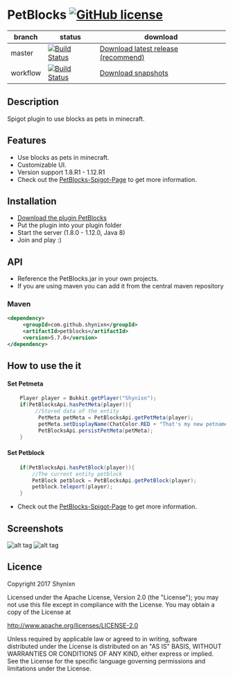 # PetBlocks [![GitHub license](https://img.shields.io/badge/license-Apache%20License%202.0-blue.svg)](https://raw.githubusercontent.com/Shynixn/PetBlocks/master/LICENSE)

| branch        | status        | download      |
| ------------- | --------------| --------------| 
| master        | [![Build Status](https://travis-ci.org/Shynixn/PetBlocks.svg?branch=master)](https://travis-ci.org/Shynixn/PetBlocks) |[Download latest release (recommend)](https://github.com/Shynixn/PetBlocks/releases)|
| workflow      | [![Build Status](https://travis-ci.org/Shynixn/PetBlocks.svg?branch=workflow)](https://travis-ci.org/Shynixn/PetBlocks) | [Download snapshots](https://oss.sonatype.org/content/repositories/snapshots/com/github/shynixn/petblocks/) |

## Description
Spigot plugin to use blocks as pets in minecraft.

## Features

* Use blocks as pets in minecraft.
* Customizable UI.
* Version support 1.8.R1 - 1.12.R1
* Check out the [PetBlocks-Spigot-Page](https://www.spigotmc.org/resources/petblocks-mysql-bungeecord-customizeable-gui-1-8-1-9-1-10-1-11.12056/) to get more information. 

## Installation

* [Download the plugin PetBlocks](https://github.com/Shynixn/PetBlocks/releases)
* Put the plugin into your plugin folder
* Start the server (1.8.0 - 1.12.0, Java 8)
* Join and play :)

## API

* Reference the PetBlocks.jar in your own projects.
* If you are using maven you can add it from the central maven repository

### Maven

```xml
<dependency>
     <groupId>com.github.shynixn</groupId>
     <artifactId>petblocks</artifactId>
     <version>5.7.0</version>
</dependency>
```

## How to use the it

#### Set Petmeta

```java
    Player player = Bukkit.getPlayer("Shynixn");
    if(PetBlocksApi.hasPetMeta(player)){
         //Stored data of the entity
          PetMeta petMeta = PetBlocksApi.getPetMeta(player);
          petMeta.setDisplayName(ChatColor.RED + "That's my new petname");
          PetBlocksApi.persistPetMeta(petMeta);
    }
```
#### Set Petblock

```java
    if(PetBlocksApi.hasPetBlock(player)){
        //The current entity petblock
        PetBlock petblock = PetBlocksApi.getPetBlock(player);
        petblock.teleport(player);
    }
```

* Check out the [PetBlocks-Spigot-Page](https://www.spigotmc.org/resources/petblocks-mysql-bungeecord-customizeable-gui-1-8-1-9-1-10-1-11.12056/) to get more information. 

## Screenshots

![alt tag](http://www.mediafire.com/convkey/9d02/r92bshjdva755d3zg.jpg)
![alt tag](http://www.mediafire.com/convkey/697e/ddk043hgdj57d7jzg.jpg)

## Licence

Copyright 2017 Shynixn

Licensed under the Apache License, Version 2.0 (the "License");
you may not use this file except in compliance with the License.
You may obtain a copy of the License at

   http://www.apache.org/licenses/LICENSE-2.0

Unless required by applicable law or agreed to in writing, software
distributed under the License is distributed on an "AS IS" BASIS,
WITHOUT WARRANTIES OR CONDITIONS OF ANY KIND, either express or implied.
See the License for the specific language governing permissions and
limitations under the License.